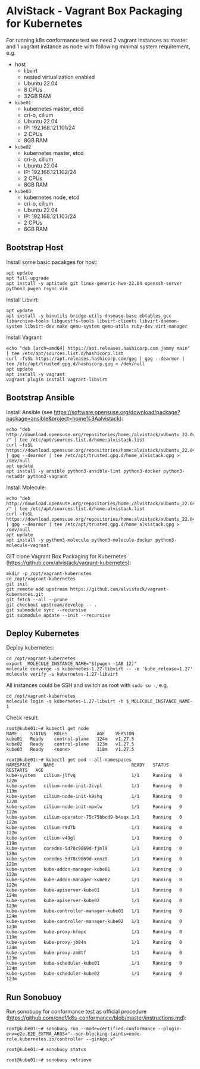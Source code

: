 # AlviStack - Vagrant Box Packaging for Kubernetes

For running k8s conformance test we need 2 vagrant instances as master
and 1 vagrant instance as node with following minimal system
requirement, e.g.

-   host
    -   libvirt
    -   nested virtualization enabled
    -   Ubuntu 22.04
    -   8 CPUs
    -   32GB RAM
-   `kube01`
    -   kubernetes master, etcd
    -   cri-o, cilium
    -   Ubuntu 22.04
    -   IP: 192.168.121.101/24
    -   2 CPUs
    -   8GB RAM
-   `kube02`
    -   kubernetes master, etcd
    -   cri-o, cilium
    -   Ubuntu 22.04
    -   IP: 192.168.121.102/24
    -   2 CPUs
    -   8GB RAM
-   `kube03`
    -   kubernetes node, etcd
    -   cri-o, cilium
    -   Ubuntu 22.04
    -   IP: 192.168.121.103/24
    -   2 CPUs
    -   8GB RAM

## Bootstrap Host

Install some basic pacakges for host:

    apt update
    apt full-upgrade
    apt install -y aptitude git linux-generic-hwe-22.04 openssh-server python3 pwgen rsync vim

Install Libvirt:

    apt update
    apt install -y binutils bridge-utils dnsmasq-base ebtables gcc libarchive-tools libguestfs-tools libvirt-clients libvirt-daemon-system libvirt-dev make qemu-system qemu-utils ruby-dev virt-manager

Install Vagrant:

    echo "deb [arch=amd64] https://apt.releases.hashicorp.com jammy main" | tee /etc/apt/sources.list.d/hashicorp.list
    curl -fsSL https://apt.releases.hashicorp.com/gpg | gpg --dearmor | tee /etc/apt/trusted.gpg.d/hashicorp.gpg > /dev/null
    apt update
    apt install -y vagrant
    vagrant plugin install vagrant-libvirt

## Bootstrap Ansible

Install Ansible (see
<https://software.opensuse.org/download/package?package=ansible&project=home%3Aalvistack>):

    echo "deb http://download.opensuse.org/repositories/home:/alvistack/xUbuntu_22.04/ /" | tee /etc/apt/sources.list.d/home:alvistack.list
    curl -fsSL https://download.opensuse.org/repositories/home:alvistack/xUbuntu_22.04/Release.key | gpg --dearmor | tee /etc/apt/trusted.gpg.d/home_alvistack.gpg > /dev/null
    apt update
    apt install -y ansible python3-ansible-lint python3-docker python3-netaddr python3-vagrant

Install Molecule:

    echo "deb http://download.opensuse.org/repositories/home:/alvistack/xUbuntu_22.04/ /" | tee /etc/apt/sources.list.d/home:alvistack.list
    curl -fsSL https://download.opensuse.org/repositories/home:alvistack/xUbuntu_22.04/Release.key | gpg --dearmor | tee /etc/apt/trusted.gpg.d/home_alvistack.gpg > /dev/null
    apt update
    apt install -y python3-molecule python3-molecule-docker python3-molecule-vagrant

GIT clone Vagrant Box Packaging for Kubernetes
(<https://github.com/alvistack/vagrant-kubernetes>):

    mkdir -p /opt/vagrant-kubernetes
    cd /opt/vagrant-kubernetes
    git init
    git remote add upstream https://github.com/alvistack/vagrant-kubernetes.git
    git fetch --all --prune
    git checkout upstream/develop -- .
    git submodule sync --recursive
    git submodule update --init --recursive

## Deploy Kubernetes

Deploy kubernetes:

    cd /opt/vagrant-kubernetes
    export _MOLECULE_INSTANCE_NAME="$(pwgen -1AB 12)"
    molecule converge -s kubernetes-1.27-libvirt -- -e 'kube_release=1.27'
    molecule verify -s kubernetes-1.27-libvirt

All instances could be SSH and switch as root with `sudo su -`, e.g.

    cd /opt/vagrant-kubernetes
    molecule login -s kubernetes-1.27-libvirt -h $_MOLECULE_INSTANCE_NAME-1

Check result:

    root@kube01:~# kubectl get node
    NAME     STATUS   ROLES           AGE    VERSION
    kube01   Ready    control-plane   124m   v1.27.5
    kube02   Ready    control-plane   123m   v1.27.5
    kube03   Ready    <none>          118m   v1.27.5

    root@kube01:~# kubectl get pod --all-namespaces
    NAMESPACE     NAME                             READY   STATUS    RESTARTS   AGE
    kube-system   cilium-jlfvq                     1/1     Running   0          122m
    kube-system   cilium-node-init-2cvpl           1/1     Running   0          119m
    kube-system   cilium-node-init-k9shq           1/1     Running   0          122m
    kube-system   cilium-node-init-mpwlw           1/1     Running   0          122m
    kube-system   cilium-operator-75c75bbcd9-b4sqx 1/1     Running   0          122m
    kube-system   cilium-r9d7b                     1/1     Running   0          122m
    kube-system   cilium-v49gl                     1/1     Running   0          119m
    kube-system   coredns-5d78c9869d-fjml9         1/1     Running   0          120m
    kube-system   coredns-5d78c9869d-xnnz9         1/1     Running   0          121m
    kube-system   kube-addon-manager-kube01        1/1     Running   0          122m
    kube-system   kube-addon-manager-kube02        1/1     Running   0          122m
    kube-system   kube-apiserver-kube01            1/1     Running   0          124m
    kube-system   kube-apiserver-kube02            1/1     Running   0          123m
    kube-system   kube-controller-manager-kube01   1/1     Running   0          124m
    kube-system   kube-controller-manager-kube02   1/1     Running   0          123m
    kube-system   kube-proxy-hfmpx                 1/1     Running   0          119m
    kube-system   kube-proxy-jb84n                 1/1     Running   0          124m
    kube-system   kube-proxy-zm8tf                 1/1     Running   0          123m
    kube-system   kube-scheduler-kube01            1/1     Running   0          124m
    kube-system   kube-scheduler-kube02            1/1     Running   0          123m

## Run Sonobuoy

Run sonobuoy for conformance test as official procedure
(<https://github.com/cncf/k8s-conformance/blob/master/instructions.md>):

    root@kube01:~# sonobuoy run --mode=certified-conformance --plugin-env=e2e.E2E_EXTRA_ARGS="--non-blocking-taints=node-role.kubernetes.io/controller --ginkgo.v"

    root@kube01:~# sonobuoy status

    root@kube01:~# sonobuoy retrieve
